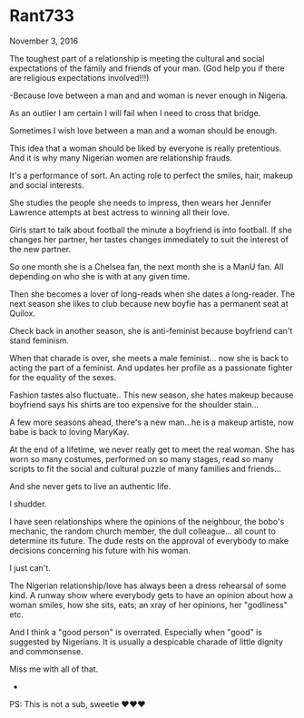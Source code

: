 # Rant733


November 3, 2016

The toughest part of a relationship is meeting the cultural and social expectations of the family and friends of your man. (God help you if there are religious expectations involved!!!)

-Because love between a man and and woman is never enough in Nigeria. 

As an outlier I am certain I will fail when I need to cross that bridge.

Sometimes I wish love between a man and a woman should be enough.

This idea that a woman should be liked by everyone is really pretentious. And it is why many Nigerian women are relationship frauds. 

It's a performance of sort. An acting role to perfect the smiles, hair, makeup and social interests. 

She studies the people she needs to impress, then wears her Jennifer Lawrence attempts at best actress to winning all their love.

Girls start to talk about football the minute a boyfriend is into football. If she changes her partner, her tastes changes immediately to suit the interest of the new partner. 

So one month she is a Chelsea fan, the next month she is a ManU fan. All depending on who she is with at any given time.

Then she becomes a lover of long-reads when she dates a long-reader. The next season she likes to club because new boyfie has a permanent seat at Quilox.

Check back in another season, she is anti-feminist because boyfriend can't stand feminism. 

When that charade is over, she meets a male feminist... now she is back to acting the part of a feminist. And updates her profile as a passionate fighter for the equality of the sexes.

Fashion tastes also fluctuate.. This new season, she hates makeup because boyfriend says his shirts are too expensive for the shoulder stain...

A few more seasons ahead, there's a new man...he is a makeup artiste, now babe is back to loving MaryKay. 

At the end of a lifetime, we never really get to meet the real woman. She has worn so many costumes, performed on so many stages, read so many scripts to fit the social and cultural puzzle of many families and friends...

And she never gets to live an authentic life.

I shudder.

I have seen relationships where the opinions of the neighbour, the bobo's mechanic, the random church member, the dull colleague... all count to determine its future. The dude rests on the approval of everybody to make decisions concerning his future with his woman.

I just can't. 

The Nigerian relationship/love has always been a dress rehearsal of some kind. A runway show where everybody gets to have an opinion about how a woman smiles, how she sits, eats; an xray of her opinions, her "godliness" etc.

And I think a "good person" is overrated. Especially when "good" is suggested by Nigerians. It is usually a despicable charade of little dignity and commonsense.  

Miss me with all of that. 

*
PS: This is not a sub, sweetie ❤❤❤